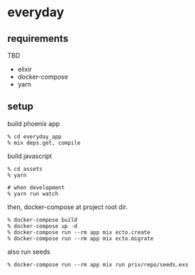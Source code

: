 # everyday

## requirements

TBD

* elixir
* docker-compose
* yarn

## setup

build phoenix app

```
% cd everyday_app
% mix deps.get, compile
```

build javascript

```
% cd assets
% yarn

# when development
% yarn run watch
```

then, docker-compose at project root dir.

```
% docker-compose build
% docker-compose up -d
% docker-compose run --rm app mix ecto.create
% docker-compose run --rm app mix ecto.migrate
```

also run seeds

```
% docker-compose run --rm app mix run priv/repo/seeds.exs
```